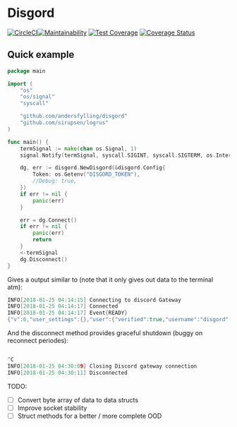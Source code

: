 # Disgord

[![CircleCI](https://circleci.com/gh/andersfylling/disgord/tree/master.svg?style=shield)](https://circleci.com/gh/andersfylling/disgord/tree/master)[![Maintainability](https://api.codeclimate.com/v1/badges/687d02ca069eba704af9/maintainability)](https://codeclimate.com/github/andersfylling/disgord/maintainability) [![Test Coverage](https://api.codeclimate.com/v1/badges/687d02ca069eba704af9/test_coverage)](https://codeclimate.com/github/andersfylling/disgord/test_coverage) [![Coverage Status](https://coveralls.io/repos/github/andersfylling/disgord/badge.svg)](https://coveralls.io/github/andersfylling/disgord)

## Quick example

```go
package main

import (
    "os"
    "os/signal"
    "syscall"

    "github.com/andersfylling/disgord"
    "github.com/sirupsen/logrus"
)

func main() {
    termSignal := make(chan os.Signal, 1)
    signal.Notify(termSignal, syscall.SIGINT, syscall.SIGTERM, os.Interrupt, os.Kill)

    dg, err := disgord.NewDisgord(&disgord.Config{
        Token: os.Getenv("DISGORD_TOKEN"),
        //Debug: true,
    })
    if err != nil {
        panic(err)
    }

    err = dg.Connect()
    if err != nil {
        panic(err)
        return
    }
    <-termSignal
    dg.Disconnect()
}
```

Gives a output similar to (note that it only gives out data to the terminal atm):

```go
INFO[2018-01-25 04:14:15] Connecting to discord Gateway                 lib="Disgord v0.0.0"
INFO[2018-01-25 04:14:17] Connected                                     lib="Disgord v0.0.0"
INFO[2018-01-25 04:14:17] Event{READY}
{"v":6,"user_settings":{},"user":{"verified":true,"username":"disgord" ......
```

And the disconnect method provides graceful shutdown (buggy on reconnect periodes):
```go

^C
INFO[2018-01-25 04:30:09] Closing Discord gateway connection            lib="Disgord v0.0.0"
INFO[2018-01-25 04:30:11] Disconnected                                  lib="Disgord v0.0.0"
```

TODO:

- [ ] Convert byte array of data to data structs
- [ ] Improve socket stability
- [ ] Struct methods for a better / more complete OOD
